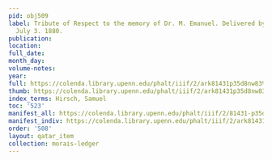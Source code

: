 ```yaml
---
pid: obj509
label: Tribute of Respect to the memory of Dr. M. Emanuel. Delivered by Rev. S. Morais.
  July 3. 1880.
publication:
location:
full_date:
month_day:
volume-notes:
year:
full: https://colenda.library.upenn.edu/phalt/iiif/2/ark81431p35d8nw83%2FSHA256E-s2247273--2af8d507519fd00043d9a499c9e90b4d818127a61ee757779ba1bc8e3efd56dd.jpeg/full/3500,/0/default.jpg
thumb: https://colenda.library.upenn.edu/phalt/iiif/2/ark81431p35d8nw83%2FSHA256E-s2247273--2af8d507519fd00043d9a499c9e90b4d818127a61ee757779ba1bc8e3efd56dd.jpeg/full/!200,200/0/default.jpg
index_terms: Hirsch, Samuel
toc: '523'
manifest_all: https://colenda.library.upenn.edu/phalt/iiif/2/81431-p35d8nw83/manifest
manifest_indiv: https://colenda.library.upenn.edu/phalt/iiif/2/ark81431p35d8nw83%2FSHA256E-s2247273--2af8d507519fd00043d9a499c9e90b4d818127a61ee757779ba1bc8e3efd56dd.jpeg
order: '508'
layout: qatar_item
collection: morais-ledger
---
```

